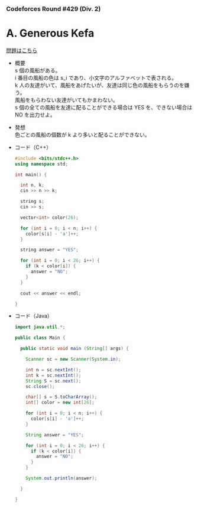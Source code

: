 ### Codeforces Round #429 (Div. 2)

# A. Generous Kefa

  [問題はこちら](https://codeforces.com/problemset/problem/841/A)
  
- 概要<br>
  s 個の風船がある。<br>
  i 番目の風船の色は s_i であり、小文字のアルファベットで表される。<br>
  k 人の友達がいて、風船をあげたいが、友達は同じ色の風船をもらうのを嫌う。<br>
  風船をもらわない友達がいてもかまわない。<br>
  s 個の全ての風船を友達に配ることができる場合は YES を、できない場合は NO を出力せよ。
  
- 発想<br>
  色ごとの風船の個数が k より多いと配ることができない。
  
  
- コード（C++）

  ```cpp
  #include <bits/stdc++.h>
  using namespace std;

  int main() {

    int n, k;
    cin >> n >> k;

    string s;
    cin >> s;

    vector<int> color(26);

    for (int i = 0; i < n; i++) {
      color[s[i] - 'a']++;
    }

    string answer = "YES";

    for (int i = 0; i < 26; i++) {
      if (k < color[i]) {
        answer = "NO";
      }
    }

    cout << answer << endl;

  }
  ```
  
- コード（Java）

  ```java
  import java.util.*;

  public class Main {

    public static void main (String[] args) {

      Scanner sc = new Scanner(System.in);

      int n = sc.nextInt();
      int k = sc.nextInt();
      String S = sc.next();
      sc.close();

      char[] s = S.toCharArray();
      int[] color = new int[26];

      for (int i = 0; i < n; i++) {
        color[s[i] - 'a']++;
      }

      String answer = "YES";

      for (int i = 0; i < 26; i++) {
        if (k < color[i]) {
          answer = "NO";
        }
      }

      System.out.println(answer);

    }

  }
  ```
    